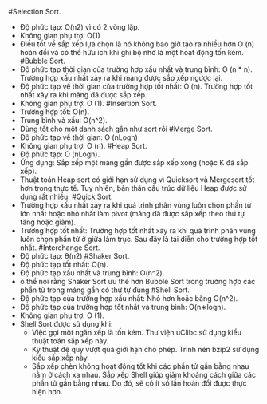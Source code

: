  #Selection Sort.
 - Độ phức tạp: O(n2) vì có 2 vòng lặp.
 - Không gian phụ trợ: O(1)
 - Điều tốt về sắp xếp lựa chọn là nó không bao giờ tạo ra nhiều hơn O (n) hoán đổi và có thể hữu ích khi ghi bộ nhớ là một hoạt động tốn kém.
 #Bubble Sort.
 - Độ phức tạp thời gian của trường hợp xấu nhất và trung bình: O (n * n). Trường hợp xấu nhất xảy ra khi mảng được sắp xếp ngược lại.
 - Độ phức tạp về thời gian của trường hợp tốt nhất: O (n). Trường hợp tốt nhất xảy ra khi mảng đã được sắp xếp.
 - Không gian phụ trợ: O (1).
 #Insertion Sort.
 - Trường hợp tốt: O(n).
 - Trung bình và xấu: O(n^2).
 - Dùng tốt cho một danh sách gần như sort rồi
 #Merge Sort.
 - Độ phức tạp về thời gian: O (nLogn)
 - Không gian phụ trợ: O (n).
 #Heap Sort.
 - Độ phức tạp: O (nLogn).
 - Ứng dụng: Sắp xếp một mảng gần được sắp xếp xong (hoặc K đã sắp xếp).
 - Thuật toán Heap sort có giới hạn sử dụng vì Quicksort và Mergesort tốt hơn trong thực tế. Tuy nhiên, bản thân cấu trúc dữ liệu Heap được sử dụng rất nhiều.
 #Quick Sort.
  - Trường hợp xấu nhất xảy ra khi quá trình phân vùng luôn chọn phần tử lớn nhất hoặc nhỏ nhất làm pivot (mảng đã được sắp xếp theo thứ tự tăng hoặc giảm).
  - Trường hợp tốt nhất: Trường hợp tốt nhất xảy ra khi quá trình phân vùng luôn chọn phần tử ở giữa làm trục. Sau đây là tái diễn cho trường hợp tốt nhất.
 #Interchange Sort.
 - Độ phức tạp: θ(n2)
 #Shaker Sort.
 - Độ phức tạp tốt nhất: O(n).
 - Độ phức tạp xấu nhất và trung bình: O(n^2).
 - ó thể nói rằng Shaker Sort ưu thế hơn Bubble Sort trong trường hợp các phần tử trong mảng gần có thứ tự đúng
 #Shell Sort.
 - Độ phức tạp của trường hợp xấu nhất: Nhỏ hơn hoặc bằng O(n^2).
 - Độ phức tạp của trường hợp tốt nhất và trung bình: O(n∗logn).
 - Không gian phụ trợ: O (1).
 - Shell Sort được sử dụng khi:
   - Việc gọi một ngăn xếp là tốn kém. Thư viện uClibc sử dụng kiểu thuật toán sắp xếp này.
   - Kỹ thuật đệ quy vượt quá giới hạn cho phép. Trình nén bzip2 sử dụng kiểu sắp xếp này.
   - Sắp xếp chèn không hoạt động tốt khi các phần tử gần bằng nhau nằm ở cách xa nhau. Sắp xếp Shell giúp giảm khoảng cách giữa các phần tử gần bằng nhau. Do đó, sẽ có ít số lần hoán đổi được thực hiện hơn.